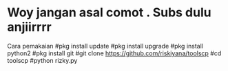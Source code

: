 # Woy jangan asal comot . Subs dulu anjiirrrr


Cara pemakaian
#pkg install update
#pkg install upgrade
#pkg install python2
#pkg install git
#git clone https://github.com/riskiyana/toolscp
#cd toolscp
#python rizky.py
